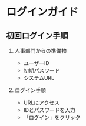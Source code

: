 # ログインガイド

## 初回ログイン手順
1. 人事部門からの準備物
   - ユーザーID
   - 初期パスワード
   - システムURL

2. ログイン手順
   - URLにアクセス
   - IDとパスワードを入力
   - 「ログイン」をクリック